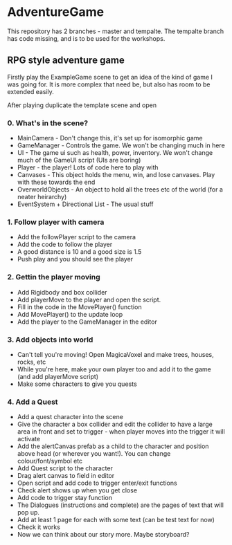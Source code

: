 # AdventureGame

This repository has 2 branches - master and tempalte. The tempalte branch has code missing, and is to be used for the workshops.

## RPG style adventure game

Firstly play the ExampleGame scene to get an idea of the kind of game I was going for. It is more complex that need be, but also has room to be extended easily.

After playing duplicate the template scene and open

### 0. What's in the scene?
- MainCamera - Don't change this, it's set up for isomorphic game
- GameManager - Controls the game. We won't be changing much in here
- UI - The game ui such as health, power, inventory. We won't change much of the GameUI script (UIs are boring)
- Player - the player! Lots of code here to play with
- Canvases - This object holds the menu, win, and lose canvases. Play with these towards the end
- OverworldObjects - An object to hold all the trees etc of the world (for a neater heirarchy)
- EventSystem + Directional List - The usual stuff

### 1. Follow player with camera
- Add the followPlayer script to the camera
- Add the code to follow the player
- A good distance is 10 and a good size is 1.5
- Push play and you should see the player

### 2. Gettin the player moving
- Add Rigidbody and box collider
- Add playerMove to the player and open the script.
- Fill in the code in the MovePlayer() function
- Add MovePlayer() to the update loop
- Add the player to the GameManager in the editor

### 3. Add objects into world
- Can't tell you're moving! Open MagicaVoxel and make trees, houses, rocks, etc
- While you're here, make your own player too and add it to the game (and add playerMove script)
- Make some characters to give you quests

### 4. Add a Quest
- Add a quest character into the scene
- Give the character a box collider and edit the collider to have a large area in front and set to trigger - when player moves into the trigger it will activate
- Add the alertCanvas prefab as a child to the character and position above head (or wherever you want!). You can change colour/font/symbol etc
- Add Quest script to the character
- Drag alert canvas to field in editor
- Open script and add code to trigger enter/exit functions
- Check alert shows up when you get close
- Add code to trigger stay function 
- The Dialogues (instructions and complete) are the pages of text that will pop up.
- Add at least 1 page for each with some text (can be test text for now)
- Check it works
- Now we can think about our story more. Maybe storyboard?
